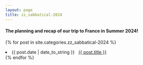 ```yaml
---
layout: page
title: zz_sabbatical-2024
---
```

<h4>The planning and recap of our trip to France in Summer 2024!</h4>

{% for post in site.categories.zz_sabbatical-2024 %}
 <li><span>{{ post.date | date_to_string }}</span> &nbsp; <a href="{{ post.url }}">{{ post.title }}</a></li>
{% endfor %}